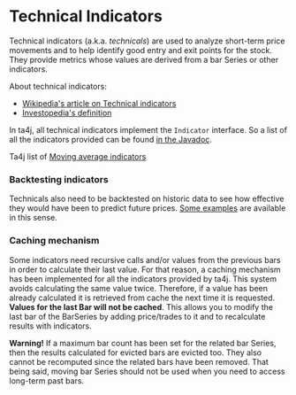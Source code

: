 # Technical Indicators

Technical indicators (a.k.a. *technicals*) are used to analyze short-term price movements and to help identify good entry and exit points for the stock. They provide metrics whose values are derived from a bar Series or other indicators.

About technical indicators:

  * [Wikipedia's article on Technical indicators](http://en.wikipedia.org/wiki/Technical_indicator)
  * [Investopedia's definition](http://www.investopedia.com/terms/t/technicalindicator.asp)

In ta4j, all technical indicators implement the `Indicator` interface. So a list of all the indicators provided can be found [in the Javadoc](https://oss.sonatype.org/service/local/repositories/releases/archive/org/ta4j/ta4j-core/0.11/ta4j-core-0.11-javadoc.jar/!/index.html).

Ta4j list of [Moving average indicators](Moving-Average-Indicators.html)

### Backtesting indicators

Technicals also need to be backtested on historic data to see how effective they would have been to predict future prices. [Some examples](Usage-examples.html) are available in this sense.

### Caching mechanism

Some indicators need recursive calls and/or values from the previous bars in order to calculate their last value. For that reason, a caching mechanism has been implemented for all the indicators provided by ta4j. This system avoids calculating the same value twice. Therefore, if a value has been already calculated it is retrieved from cache the next time it is requested. **Values for the last Bar will not be cached**. This allows you to modify the last bar of the BarSeries by adding price/trades to it and to recalculate results with indicators.

**Warning!** If a maximum bar count has been set for the related bar Series, then the results calculated for evicted bars are evicted too. They also cannot be recomputed since the related bars have been removed. That being said, moving bar Series should not be used when you need to access long-term past bars.

